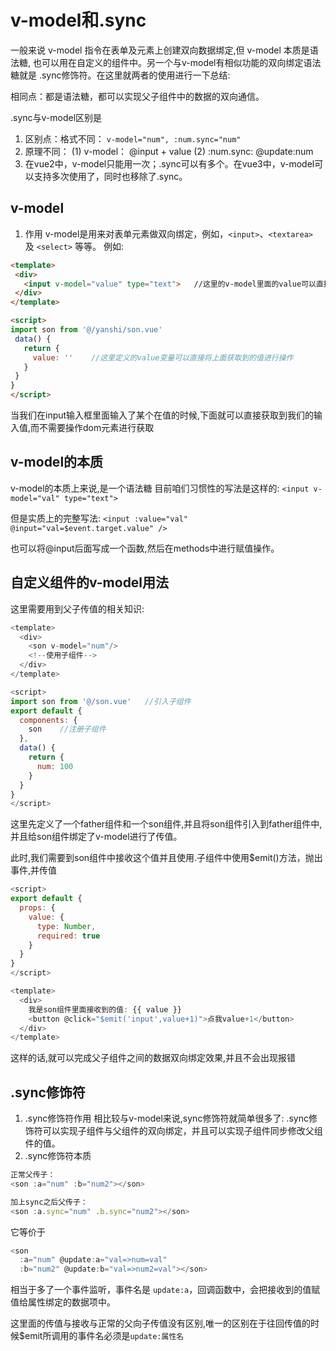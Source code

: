 # v-model和.sync

一般来说 v-model 指令在表单及元素上创建双向数据绑定,但 v-model 本质是语法糖, 也可以用在自定义的组件中。另一个与v-model有相似功能的双向绑定语法糖就是 .sync修饰符。在这里就两者的使用进行一下总结:

相同点：都是语法糖，都可以实现父子组件中的数据的双向通信。

.sync与v-model区别是

1.  区别点：格式不同： `v-model="num", :num.sync="num"`
2.  原理不同： (1) v-model： @input + value (2) :num.sync: @update:num
3.  在vue2中，v-model只能用一次；.sync可以有多个。在vue3中，v-model可以支持多次使用了，同时也移除了.sync。

## v-model

1.  作用 v-model是用来对表单元素做双向绑定，例如，`<input>`、`<textarea>`及 `<select>` 等等。 例如:

```html
<template>
 <div>
   <input v-model="value" type="text">   //这里的v-model里面的value可以直接获取到用户的输入值
 </div>
</template>

<script>
import son from '@/yanshi/son.vue'
 data() {
   return {
     value: ''    //这里定义的value变量可以直接将上面获取到的值进行操作
   }
 }
}
</script>
```

当我们在input输入框里面输入了某个在值的时候,下面就可以直接获取到我们的输入值,而不需要操作dom元素进行获取

## v-model的本质

v-model的本质上来说,是一个语法糖 目前咱们习惯性的写法是这样的: `<input v-model="val" type="text">`

但是实质上的完整写法: `<input :value="val" @input="val=$event.target.value" />`

也可以将@input后面写成一个函数,然后在methods中进行赋值操作。

## 自定义组件的v-model用法

这里需要用到父子传值的相关知识:

```js
<template>
  <div>
    <son v-model="num"/> 
    <!--使用子组件-->
  </div>
</template>

<script>
import son from '@/son.vue'   //引入子组件
export default {
  components: {
    son    //注册子组件
  },
  data() {
    return {
      num: 100
    }
  }
}
</script>
```

这里先定义了一个father组件和一个son组件,并且将son组件引入到father组件中,并且给son组件绑定了v-model进行了传值。

此时,我们需要到son组件中接收这个值并且使用.子组件中使用$emit()方法，抛出事件,并传值

```js
<script>
export default {
  props: {
    value: {
      type: Number,
      required: true
    }
  }
}
</script>

<template>
  <div>
    我是son组件里面接收到的值: {{ value }}
    <button @click="$emit('input',value+1)">点我value+1</button>
  </div>
</template>
```

这样的话,就可以完成父子组件之间的数据双向绑定效果,并且不会出现报错

## .sync修饰符

1.  .sync修饰符作用 相比较与v-model来说,sync修饰符就简单很多了: .sync修饰符可以实现子组件与父组件的双向绑定，并且可以实现子组件同步修改父组件的值。
2.  .sync修饰符本质

```js
正常父传子： 
<son :a="num" :b="num2"></son>

加上sync之后父传子： 
<son :a.sync="num" .b.sync="num2"></son> 
```

它等价于

```js
<son
  :a="num" @update:a="val=>num=val"
  :b="num2" @update:b="val=>num2=val"></son> 
```

相当于多了一个事件监听，事件名是 `update:a`，回调函数中，会把接收到的值赋值给属性绑定的数据项中。

这里面的传值与接收与正常的父向子传值没有区别,唯一的区别在于往回传值的时候$emit所调用的事件名必须是`update:属性名`